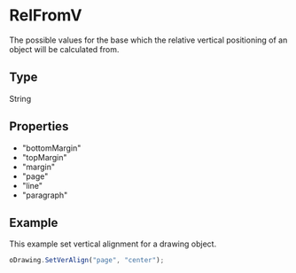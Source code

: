 # RelFromV

The possible values for the base which the relative vertical positioning of an object will be calculated from.

## Type

String

## Properties

- "bottomMargin" 
- "topMargin" 
- "margin" 
- "page" 
- "line" 
- "paragraph"

## Example

This example set vertical alignment for a drawing object.

```javascript
oDrawing.SetVerAlign("page", "center");
```